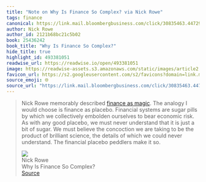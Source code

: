```yaml
---
title: "Note on Why Is Finance So Complex? via Nick Rowe"
tags: finance
canonical: https://link.mail.bloombergbusiness.com/click/30835463.447299/aHR0cHM6Ly93d3cuaW50ZXJmbHVpZGl0eS5jb20vdjIvMjY2OS5odG1s/63b6506f00dc2a96fe05ce2cC3e5fb078
author: Nick Rowe
author_id: 2121b68bc21c5b02
book: 25436242
book_title: "Why Is Finance So Complex?"
hide_title: true
highlight_id: 493381051
readwise_url: https://readwise.io/open/493381051
image: https://readwise-assets.s3.amazonaws.com/static/images/article2.74d541386bbf.png
favicon_url: https://s2.googleusercontent.com/s2/favicons?domain=link.mail.bloombergbusiness.com
source_emoji: 🌐
source_url: "https://link.mail.bloombergbusiness.com/click/30835463.447299/aHR0cHM6Ly93d3cuaW50ZXJmbHVpZGl0eS5jb20vdjIvMjY2OS5odG1s/63b6506f00dc2a96fe05ce2cC3e5fb078#:~:text=Nick%20Rowe%20memorably,make%20it%20so."
---
```


> Nick Rowe memorably described [finance as magic](http://worthwhile.typepad.com/worthwhile_canadian_initi/2010/01/finance-as-magic.html). The analogy I would choose is finance as placebo. Financial systems are sugar pills by which we collectively embolden ourselves to bear economic risk. As with any good placebo, we must never understand that it is just a bit of sugar. We must believe the concoction we are taking to be the product of brilliant science, the details of which we could never understand. The financial placebo peddlers make it so.
> <div class="quoteback-footer"><div class="quoteback-avatar"><img class="mini-favicon" src="https://s2.googleusercontent.com/s2/favicons?domain=link.mail.bloombergbusiness.com"></div><div class="quoteback-metadata"><div class="metadata-inner"><span style="display:none">FROM:</span><div aria-label="Nick Rowe" class="quoteback-author"> Nick Rowe</div><div aria-label="Why Is Finance So Complex?" class="quoteback-title"> Why Is Finance So Complex?</div></div></div><div class="quoteback-backlink"><a target="_blank" aria-label="go to the full text of this quotation" rel="noopener" href="https://link.mail.bloombergbusiness.com/click/30835463.447299/aHR0cHM6Ly93d3cuaW50ZXJmbHVpZGl0eS5jb20vdjIvMjY2OS5odG1s/63b6506f00dc2a96fe05ce2cC3e5fb078#:~:text=Nick%20Rowe%20memorably,make%20it%20so." class="quoteback-arrow"> Source</a></div></div>
